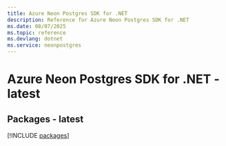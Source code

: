 ```yaml
---
title: Azure Neon Postgres SDK for .NET
description: Reference for Azure Neon Postgres SDK for .NET
ms.date: 08/07/2025
ms.topic: reference
ms.devlang: dotnet
ms.service: neonpostgres
---
```

# Azure Neon Postgres SDK for .NET - latest
## Packages - latest
[!INCLUDE [packages](neon-postgres-index.md)]